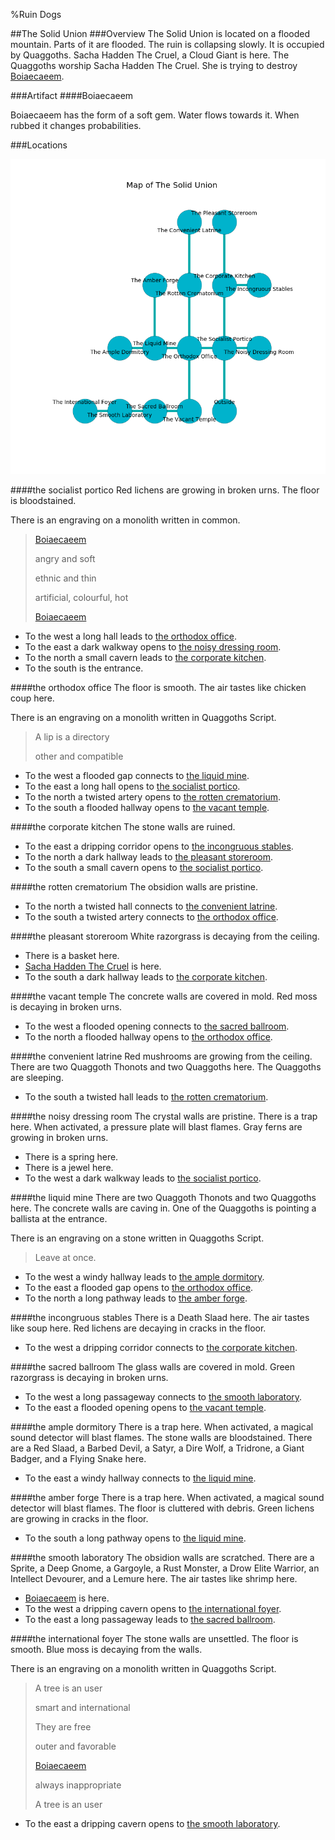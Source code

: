 %Ruin Dogs

##The Solid Union
###Overview
The Solid Union is located on a flooded mountain. Parts of it are flooded. The ruin is collapsing slowly. It is occupied by Quaggoths. <a name="Sacha-Hadden-The-Cruel"></a>Sacha Hadden The Cruel, a Cloud Giant is here. The Quaggoths worship Sacha Hadden The Cruel. She  is trying to destroy [Boiaecaeem](#Boiaecaeem). 



###Artifact
####<a name="Boiaecaeem"></a>Boiaecaeem


Boiaecaeem has the form of a soft gem. Water flows towards it. When rubbed it changes probabilities. 





###Locations


![](../v2/images/The-Solid-Union.png)

####<a name="the-socialist-portico"></a>the socialist portico
Red lichens are growing in broken urns. The floor is bloodstained. 

There is an engraving on a monolith written in common. 

> [Boiaecaeem](#Boiaecaeem)
>
> angry and soft
>
> ethnic and thin
>
> artificial, colourful, hot
>
> [Boiaecaeem](#Boiaecaeem)
>


* To the west a long hall leads to [the orthodox office](#the-orthodox-office).
* To the east a dark walkway opens to [the noisy dressing room](#the-noisy-dressing-room).
* To the north a small cavern leads to [the corporate kitchen](#the-corporate-kitchen).
* To the south is the entrance.


####<a name="the-orthodox-office"></a>the orthodox office
The floor is smooth. The air tastes like chicken coup here. 

There is an engraving on a monolith written in Quaggoths Script. 

> A lip is a directory
>
> other and compatible
>


* To the west a flooded gap connects to [the liquid mine](#the-liquid-mine).
* To the east a long hall opens to [the socialist portico](#the-socialist-portico).
* To the north a twisted artery opens to [the rotten crematorium](#the-rotten-crematorium).
* To the south a flooded hallway opens to [the vacant temple](#the-vacant-temple).


####<a name="the-corporate-kitchen"></a>the corporate kitchen
The stone walls are ruined. 



* To the east a dripping corridor opens to [the incongruous stables](#the-incongruous-stables).
* To the north a dark hallway leads to [the pleasant storeroom](#the-pleasant-storeroom).
* To the south a small cavern opens to [the socialist portico](#the-socialist-portico).


####<a name="the-rotten-crematorium"></a>the rotten crematorium
The obsidion walls are pristine. 



* To the north a twisted hall connects to [the convenient latrine](#the-convenient-latrine).
* To the south a twisted artery connects to [the orthodox office](#the-orthodox-office).


####<a name="the-pleasant-storeroom"></a>the pleasant storeroom
White razorgrass is decaying from the ceiling. 



* There is a basket here.
* [Sacha Hadden The Cruel](#Sacha-Hadden-The-Cruel) is here.
* To the south a dark hallway leads to [the corporate kitchen](#the-corporate-kitchen).


####<a name="the-vacant-temple"></a>the vacant temple
The concrete walls are covered in mold. Red moss is decaying in broken urns. 



* To the west a flooded opening connects to [the sacred ballroom](#the-sacred-ballroom).
* To the north a flooded hallway opens to [the orthodox office](#the-orthodox-office).


####<a name="the-convenient-latrine"></a>the convenient latrine
Red mushrooms are growing from the ceiling. There are two Quaggoth Thonots and two Quaggoths here. The Quaggoths are sleeping. 



* To the south a twisted hall leads to [the rotten crematorium](#the-rotten-crematorium).


####<a name="the-noisy-dressing-room"></a>the noisy dressing room
The crystal walls are pristine. There is a trap here. When activated, a pressure plate will blast flames. Gray ferns are growing in broken urns. 



* There is a spring here.
* There is a jewel here.
* To the west a dark walkway leads to [the socialist portico](#the-socialist-portico).


####<a name="the-liquid-mine"></a>the liquid mine
There are two Quaggoth Thonots and two Quaggoths here. The concrete walls are caving in. One of the Quaggoths is pointing a ballista at the entrance. 

There is an engraving on a stone written in Quaggoths Script. 

> Leave at once.
>


* To the west a windy hallway leads to [the ample dormitory](#the-ample-dormitory).
* To the east a flooded gap opens to [the orthodox office](#the-orthodox-office).
* To the north a long pathway leads to [the amber forge](#the-amber-forge).


####<a name="the-incongruous-stables"></a>the incongruous stables
There is a Death Slaad here. The air tastes like soup here. Red lichens are decaying in cracks in the floor. 



* To the west a dripping corridor connects to [the corporate kitchen](#the-corporate-kitchen).


####<a name="the-sacred-ballroom"></a>the sacred ballroom
The glass walls are covered in mold. Green razorgrass is decaying in broken urns. 



* To the west a long passageway connects to [the smooth laboratory](#the-smooth-laboratory).
* To the east a flooded opening opens to [the vacant temple](#the-vacant-temple).


####<a name="the-ample-dormitory"></a>the ample dormitory
There is a trap here. When activated, a magical sound detector will blast flames. The stone walls are bloodstained. There are a Red Slaad, a Barbed Devil, a Satyr, a Dire Wolf, a Tridrone, a Giant Badger, and a Flying Snake here. 



* To the east a windy hallway connects to [the liquid mine](#the-liquid-mine).


####<a name="the-amber-forge"></a>the amber forge
There is a trap here. When activated, a magical sound detector will blast flames. The floor is cluttered with debris. Green lichens are growing in cracks in the floor. 



* To the south a long pathway opens to [the liquid mine](#the-liquid-mine).


####<a name="the-smooth-laboratory"></a>the smooth laboratory
The obsidion walls are scratched. There are a Sprite, a Deep Gnome, a Gargoyle, a Rust Monster, a Drow Elite Warrior, an Intellect Devourer, and a Lemure here. The air tastes like shrimp here. 



* [Boiaecaeem](#Boiaecaeem) is here.
* To the west a dripping cavern opens to [the international foyer](#the-international-foyer).
* To the east a long passageway leads to [the sacred ballroom](#the-sacred-ballroom).


####<a name="the-international-foyer"></a>the international foyer
The stone walls are unsettled. The floor is smooth. Blue moss is decaying from the walls. 

There is an engraving on a monolith written in Quaggoths Script. 

> A tree is an user
>
> smart and international
>
> They are free
>
> outer and favorable
>
> [Boiaecaeem](#Boiaecaeem)
>
> always inappropriate
>
> A tree is an user
>


* To the east a dripping cavern opens to [the smooth laboratory](#the-smooth-laboratory).



